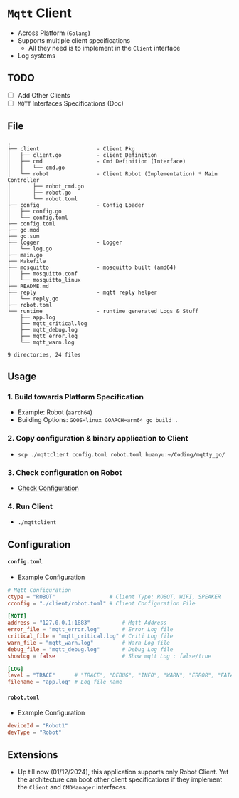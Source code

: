 # `Mqtt` Client

- Across Platform (`Golang`)
- Supports multiple client specifications
  - All they need is to implement in the `Client` interface
- Log systems

## TODO

- [ ] Add Other Clients
- [ ] `MQTT` Interfaces Specifications (Doc)

## File

```shell
.
├── client                  - Client Pkg
│   ├── client.go           - client Definition
│   ├── cmd                 - Cmd Definition (Interface)
│   │   └── cmd.go
│   └── robot               - Client Robot (Implementation) * Main Controller
│       ├── robot_cmd.go
│       ├── robot.go
│       └── robot.toml
├── config                  - Config Loader
│   ├── config.go
│   └── config.toml
├── config.toml
├── go.mod
├── go.sum
├── logger                  - Logger
│   └── log.go
├── main.go
├── Makefile
├── mosquitto               - mosquitto built (amd64)
│   ├── mosquitto.conf
│   └── mosquitto_linux
├── README.md
├── reply                   - mqtt reply helper
│   └── reply.go
├── robot.toml
└── runtime                 - runtime generated Logs & Stuff
    ├── app.log
    ├── mqtt_critical.log
    ├── mqtt_debug.log
    ├── mqtt_error.log
    └── mqtt_warn.log

9 directories, 24 files
```

## Usage

### 1. Build towards Platform Specification

- Example: Robot (`aarch64`)
- Building Options: `GOOS=linux GOARCH=arm64 go build .`

### 2. Copy configuration & binary application to Client

- `scp ./mqttclient config.toml robot.toml huanyu:~/Coding/mqtty_go/`

### 3. Check configuration on Robot

- [Check Configuration](#example-configuration)

### 4. Run Client

- `./mqttclient`

## Configuration

#### `config.toml`

- Example Configuration

```toml
# Mqtt Configuration
ctype = "ROBOT"                 # Client Type: ROBOT, WIFI, SPEAKER
cconfig = "./client/robot.toml" # Client Configuration File

[MQTT]
address = "127.0.0.1:1883"          # Mqtt Address
error_file = "mqtt_error.log"       # Error Log file
critical_file = "mqtt_critical.log" # Criti Log file
warn_file = "mqtt_warn.log"         # Warn Log file
debug_file = "mqtt_debug.log"       # Debug Log file
showlog = false                     # Show mqtt Log : false/true

[LOG]
level = "TRACE"      # "TRACE", "DEBUG", "INFO", "WARN", "ERROR", "FATAL", "PANIC"
filename = "app.log" # Log file name
```

#### `robot.toml`

- Example Configuration

```toml
deviceId = "Robot1"
devType = "Robot"
```

## Extensions

- Up till now (01/12/2024), this application supports only Robot Client. Yet the architecture can boot other client specifications if they implement the `Client` and `CMDManager` interfaces.
